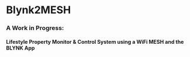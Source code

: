 # Blynk2MESH
### A Work in Progress: 
#### Lifestyle Property Monitor & Control System using a WiFi MESH and the BLYNK App
